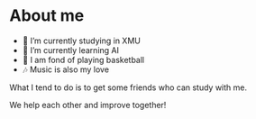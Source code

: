 # About me

- 🔭 I’m currently studying in XMU
- 🌱 I’m currently learning AI
- 🏀 I am fond of playing basketball
- 🎶 Music is also my love

What I tend to do is to get some friends who can study with me.

We help each other and improve together!

